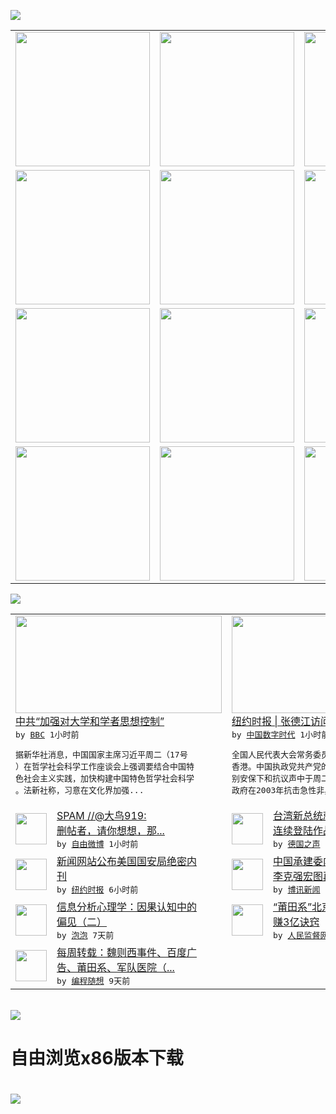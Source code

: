 

<a href="https://github.com/greatfire/z/raw/master/FreeBrowser.apk"><img src="https://raw.githubusercontent.com/greatfire/wiki/master/x/header.png" /></a><table><tr><td width="262" align="center" valign="center"><a href="https://github.com/greatfire/wiki/wiki/nyt" title="纽约时报中文网 国际纵览"><img src="https://raw.githubusercontent.com/greatfire/wiki/master/x/nyt_flag.png" width="215"/></a></td><td width="262" align="center" valign="center"><a href="https://github.com/greatfire/wiki/wiki/dw" title=""><img src="https://raw.githubusercontent.com/greatfire/wiki/master/x/dw_flag.png" width="215"/></a></td><td width="262" align="center" valign="center"><a href="https://github.com/greatfire/wiki/wiki/rmjd" title=""><img src="https://raw.githubusercontent.com/greatfire/wiki/master/x/rmjd_flag.png" width="215"/></a></td></tr><tr><td width="262" align="center" valign="center"><a href="https://github.com/paopaonetizen/website" title="泡泡 - 未经审查的互联网信息"><img src="https://raw.githubusercontent.com/greatfire/wiki/master/x/pp_flag.png" width="215"/></a></td><td width="262" align="center" valign="center"><a href="https://github.com/getlantern/mirror" title="以及自由微博和GreatFire.org官方中文论坛"><img src="https://raw.githubusercontent.com/greatfire/wiki/master/x/lantern_flag.png" width="215"/></a></td><td width="262" align="center" valign="center"><a href="https://github.com/cdtmirrors/m/" title=""><img src="https://raw.githubusercontent.com/greatfire/wiki/master/x/cdt_flag.png" width="215"/></a></td></tr><tr><td width="262" align="center" valign="center"><a href="https://github.com/program-think/blog" title="编程随想的博客"><img src="https://raw.githubusercontent.com/greatfire/wiki/master/x/pt_flag.png" width="215"/></a></td><td width="262" align="center" valign="center"><a href="https://github.com/greatfire/wiki/wiki/bbc" title=""><img src="https://raw.githubusercontent.com/greatfire/wiki/master/x/bbc_flag.png" width="215"/></a></td><td width="262" align="center" valign="center"><a href="https://github.com/freeweibo/s" title="自由微博 - 匿名和不受屏蔽的新浪微博搜索"><img src="https://raw.githubusercontent.com/greatfire/wiki/master/x/fw_flag.png" width="215"/></a></td></tr><tr><td width="262" align="center" valign="center"><a href="https://github.com/greatfire/wiki/wiki/google" title=""><img src="https://raw.githubusercontent.com/greatfire/wiki/master/x/google_flag.png" width="215"/></a></td><td width="262" align="center" valign="center"><a href="https://github.com/bxnews/boxun" title=""><img src="https://raw.githubusercontent.com/greatfire/wiki/master/x/bx_flag.png" width="215"/></a></td><td width="262" align="center" valign="center"><a href="https://github.com/greatfire/wiki/wiki/open-source" title="欢迎访问GreatFire.org开发者项目网站"><img src="https://raw.githubusercontent.com/greatfire/wiki/master/x/open-source_flag.png" width="215"/></a></td></tr></table><img src="https://raw.githubusercontent.com/greatfire/wiki/master/x/newsfeed text.png" /><table cols="4"><tr><td colspan="2" width="380"><a href="http://www.bbc.com/zhongwen/simp/china/2016/05/160518_china_intellectual_loyalty"><img src="http://a.files.bbci.co.uk/worldservice/live/assets/images/2015/01/30/150130134137_china_flag_144x81_reuters_nocredit.jpg" width="330" height="156"/></a></br><a href="http://www.bbc.com/zhongwen/simp/china/2016/05/160518_china_intellectual_loyalty">中共“加强对大学和学者思想控制”</a></br><kbd> by <a href="http://www.bbc.co.uk/zhongwen/simp">BBC</a> 1小时前 </kbd></br><pre>据新华社消息，中国国家主席习近平周二（17号<br/>）在哲学社会科学工作座谈会上强调要结合中国特<br/>色社会主义实践，加快构建中国特色哲学社会科学<br/>。法新社称，习意在文化界加强...</pre></td><td colspan="2" width="380"><a href="http://feedproxy.google.com/~r/chinadigitaltimes/IyPt/~3/Sbd1LA3Hy_Y/"><img src="http://i2.wp.com/chinadigitaltimes.net/chinese/files/2016/05/18HongKong-web1-articleLarge.jpg?resize=550%2C367" width="330" height="156"/></a></br><a href="http://feedproxy.google.com/~r/chinadigitaltimes/IyPt/~3/Sbd1LA3Hy_Y/">纽约时报 | 张德江访问香港遭遇民众抗议</a></br><kbd> by <a href="http://chinadigitaltimes.net/chinese/">中国数字时代</a> 1小时前 </kbd></br><pre>全国人民代表大会常务委员会委员长张德江周二在<br/>香港。中国执政党共产党的一名政治局常委在高级<br/>别安保下和抗议声中于周二抵达香港，他称赞香港<br/>政府在2003年抗击急性非典...</pre></td></tr><tr><td><img src="http://ww4.sinaimg.cn/large/dde1047djw1f3z6pgg3orj20ff6kjkjl.jpg" width="50" height="50"/></td><td width="280"><a href="https://freeweibo.com/weibo/3976503366674711">SPAM //@大鸟919:<br/> 删帖者，请你想想，那...</a></br><kbd> by <a href="https://freeweibo.com/">自由微博</a> 1小时前 </kbd></td><td><img src="http://www.dw.com/image/0,,19264539_302,00.jpg" width="50" height="50"/></td><td width="280"><a href="http://dw.com/p/1Ipav?maca=chi-GK-text-greatfire-all-chinese-15625-xml-mrss">台湾新总统就职在即  解放军<br/>连续登陆作战演习</a></br><kbd> by <a href="http://dw.de">德国之声</a> 2小时前 </kbd></td></tr><tr><td><img src="https://static01.nyt.com/images/2016/05/17/us/17nsa-web1/17nsa-web1-articleLarge.jpg" width="50" height="50"/></td><td width="280"><a href="https://d7odklm2qes9e.cloudfront.net/usa/20160518/c18nsa/">新闻网站公布美国国安局绝密内<br/>刊</a></br><kbd> by <a href="http://m.cn.nytimes.com/">纽约时报</a> 6小时前 </kbd></td><td><img src="http://www.boxun.com/news/images/2016/05/201605172122intl1.jpg" width="50" height="50"/></td><td width="280"><a href="http://www.boxun.com/news/gb/intl/2016/05/201605172122.shtml">中国承建委内瑞拉高铁项目烂尾<br/>李克强宏图再受挫请看博...</a></br><kbd> by <a href="http://www.boxun.com">博讯新闻</a> 1天前 </kbd></td></tr><tr><td><img src="https://raw.githubusercontent.com/greatfire/wiki/master/x/pp_logo.png" width="50" height="50"/></td><td width="280"><a href="https://pao-pao.net/article/695">信息分析心理学：因果认知中的<br/>偏见（二）</a></br><kbd> by <a href="https://pao-pao.net">泡泡</a> 7天前 </kbd></td><td><img src="http://www.rmjdw.com/uploads/160510/3-1605102102421C.jpg" width="50" height="50"/></td><td width="280"><a href="http://www.rmjdw.com//tebiebaodao/20160510/15526.html">“莆田系”北京德胜门中医院年<br/>赚3亿诀窍 </a></br><kbd> by <a href="http://www.rmjdw.com/">人民监督网</a> 8天前 </kbd></td></tr><tr><td><img src="https://lh5.googleusercontent.com/TrrQPTe4daihdQAkIoubxaVbX2-bwHlx7EBiGuOLDmdqrEupJTJG16xVMEsBxvo6oeZoLuJjBdRoA5VAz-5m_CIS0rHQt4V0cIJMpYYQuRdJgKdH1aFT-XYcmalttQaCr-PxcfYDPes" width="50" height="50"/></td><td width="280"><a href="http://feedproxy.google.com/~r/programthink/~3/lyLSIkQnnrc/weekly-share-101.html">每周转载：魏则西事件、百度广<br/>告、莆田系、军队医院（...</a></br><kbd> by <a href="http://program-think.blogspot.com">编程随想</a> 9天前 </kbd></td></table></br><a href="https://github.com/greatfire/z/raw/master/FreeBrowser.apk"><img src="https://raw.githubusercontent.com/greatfire/wiki/master/x/download app.png" /></a><h1>自由浏览x86版本下载<h1><a href="https://github.com/greatfire/z/raw/master/FreeBrowser-x86.apk"><img src="https://raw.githubusercontent.com/greatfire/images/master/fb86.qr.png" /></a>